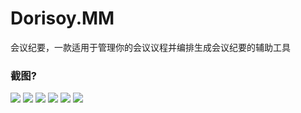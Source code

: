 #  Dorisoy.MM #

会议纪要，一款适用于管理你的会议议程并编排生成会议纪要的辅助工具

### 截图? ###
<img src="https://bitbucket.org/mschen_/dorisoy.mm/raw/d7b4248d7796a6cbc9e9ff7b2ada84aceb4fdbdf/s%20(6).png">
<img src="https://bitbucket.org/mschen_/dorisoy.mm/raw/d7b4248d7796a6cbc9e9ff7b2ada84aceb4fdbdf/s%20(5).png">
<img src="https://bitbucket.org/mschen_/dorisoy.mm/raw/d7b4248d7796a6cbc9e9ff7b2ada84aceb4fdbdf/s%20(4).png">
<img src="https://bitbucket.org/mschen_/dorisoy.mm/raw/d7b4248d7796a6cbc9e9ff7b2ada84aceb4fdbdf/s%20(3).png">
<img src="https://bitbucket.org/mschen_/dorisoy.mm/raw/d7b4248d7796a6cbc9e9ff7b2ada84aceb4fdbdf/s%20(2).png">
<img src="https://bitbucket.org/mschen_/dorisoy.mm/raw/d7b4248d7796a6cbc9e9ff7b2ada84aceb4fdbdf/s%20(1).png">